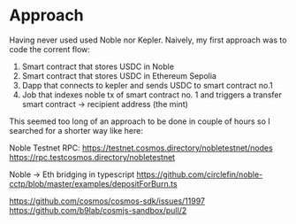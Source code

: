 # Approach

Having never used used Noble nor Kepler. Naively, my first approach was to code the corrent flow:
1. Smart contract that stores USDC in Noble
2. Smart contract that stores USDC in Ethereum Sepolia
3. Dapp that connects to kepler and sends USDC to smart contract no.1 
4. Job that indexes noble tx of smart contract no. 1 and triggers a transfer smart contract -> recipient address (the mint)

This seemed too long of an approach to be done in couple of hours so I searched for a shorter way like here:


Noble Testnet RPC:
https://testnet.cosmos.directory/nobletestnet/nodes
https://rpc.testcosmos.directory/nobletestnet

Noble -> Eth bridging in typescript
https://github.com/circlefin/noble-cctp/blob/master/examples/depositForBurn.ts

https://github.com/cosmos/cosmos-sdk/issues/11997
https://github.com/b9lab/cosmjs-sandbox/pull/2
